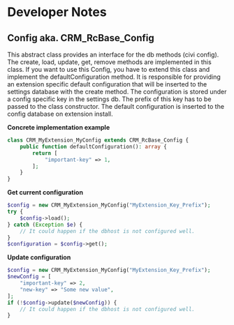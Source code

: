 # Developer Notes

## Config aka. CRM_RcBase_Config

This abstract class provides an interface for the db methods (civi config). The create, load, update, get, remove
methods are implemented in this class. If you want to use this Config, you have to extend this class and implement the
defaultConfiguration method. It is responsible for providing an extension specific default configuration that will be
inserted to the settings database with the create method. The configuration is stored under a config specific key in the
settings db. The prefix of this key has to be passed to the class constructor. The default configuration is inserted to
the config database on extension install.

**Concrete implementation example**

```php
class CRM_MyExtension_MyConfig extends CRM_RcBase_Config {
    public function defaultConfiguration(): array {
        return [
            "important-key" => 1,
        ];
    }
}
```

**Get current configuration**

```php
$config = new CRM_MyExtension_MyConfig("MyExtension_Key_Prefix");
try {
    $config->load();
} catch (Exception $e) {
    // It could happen if the dbhost is not configured well.
}
$configuration = $config->get();
```

**Update configuration**

```php
$config = new CRM_MyExtension_MyConfig("MyExtension_Key_Prefix");
$newConfig = [
    "important-key" => 2,
    "new-key" => "Some new value",
];
if (!$config->update($newConfig)) {
    // It could happen if the dbhost is not configured well.
}
```
